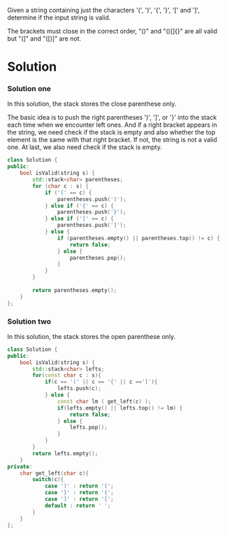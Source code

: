 Given a string containing just the characters '(', ')', '{', '}', '[' and ']', determine if the input string is valid.

The brackets must close in the correct order, "()" and "()[]{}" are all valid but "(]" and "([)]" are not.

# Solution

### Solution one

In this solution, the stack stores the close parenthese only.

The basic idea is to push the right parentheses ')', ']', or '}' into the stack each time when we encounter left ones. And if a right bracket appears in the string, we need check if the stack is empty and also whether the top element is the same with that right bracket. If not, the string is not a valid one. At last, we also need check if the stack is empty.

```cpp
class Solution {
public:
    bool isValid(string s) {
        std::stack<char> parentheses;
        for (char c : s) {
            if ('(' == c) {
                parentheses.push(')');
            } else if ('{' == c) {
                parentheses.push('}');
            } else if ('[' == c) {
                parentheses.push(']');
            } else {
                if (parentheses.empty() || parentheses.top() != c) {
                    return false;
                } else {
                    parentheses.pop();
                }
            }
        }
        
        return parentheses.empty();
    }
};
```

### Solution two

In this solution, the stack stores the open parenthese only.

```cpp
class Solution {
public:
    bool isValid(string s) {
        std::stack<char> lefts;
        for(const char c : s){
            if(c == '(' || c == '{' || c =='['){
                lefts.push(c);
            } else {
                const char lm ( get_left(c) );
                if(lefts.empty() || lefts.top() != lm) {
                    return false;
                } else {
                    lefts.pop();
                } 
            }
        }
        return lefts.empty();
    }
private:
    char get_left(char c){
        switch(c){
            case ')' : return '(';
            case '}' : return '{';
            case ']' : return '[';
            default : return ' ';
        }
    }
};
```

